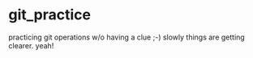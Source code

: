 # git_practice
practicing git operations w/o having a clue ;-)
slowly things are getting clearer. yeah!
